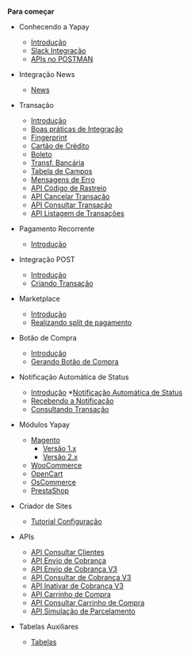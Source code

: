 <!-- docs/_sidebar.md -->

**Para começar**

* Conhecendo a Yapay
	* [Introdução](/)
	* [Slack Integração](slack-integracao.md)
	* [APIs no POSTMAN](postman-yapay.md)

* Integração News
	* [News](integracao-news.md)

* Transação
	* [Introdução](transacao-introducao.md)
	* [Boas práticas de Integração](boas-praticas-integracao.md)
	* [Fingerprint](transacao-fingerprint.md)
	* [Cartão de Crédito](transacao-cartao-credito.md)
	* [Boleto](transacao-boleto.md)
	* [Transf. Bancária](transacao-tef.md)
	* [Tabela de Campos](transacao-tabela-campos.md)
	* [Mensagens de Erro](transacao-erros.md)
	* [API Código de Rastreio](api-codigo-rastreio.md)
	* [API Cancelar Transação](api-cancelar-transacao.md)
	* [API Consultar Transação](api-consultar-transacao.md)	
	* [API Listagem de Transações](api-listar-transacoes.md)

* Pagamento Recorrente
	* [Introdução](recorrencia.md)

* Integração POST
	* [Introdução](integracao-post-introducao.md)	
	* [Criando Transação](integracao-post-criando.md)			

* Marketplace
	* [Introdução](marketplace-introducao.md)
	* [Realizando split de pagamento](marketplace-realizando-split.md)

* Botão de Compra
	* [Introdução](botao-compra-introducao.md)
	* [Gerando Botão de Compra](botao-compra-gerando.md)

* Notificação Automática de Status
	* [Introdução](notificacao-automatica-status-introducao.md)
	*[Notificação Automática de Status](notificacao-automatica-status-content.md)
	* [Recebendo a Notificação](notificacao-automatica-status-receber.md)
	* [Consultando Transação](notificacao-automatica-status-consulta-transacao.md)

* Módulos Yapay
	* [Magento](modulos-yapay-magento-introducao.md)
		* [Versão 1.x](modulos-yapay-magento.md)
		* [Versão 2.x](modulos-yapay-magento2.md)
	* [WooCommerce](modulos-yapay-woocommerce.md)
	* [OpenCart](modulos-yapay-opencart.md)
	* [OsCommerce](modulos-yapay-oscommerce.md)
	* [PrestaShop](modulos-yapay-prestashop.md)

* Criador de Sites
	* [Tutorial Configuração](criador-sites.md)

* APIs
	* [API Consultar Clientes](api-consulta-cliente.md)
	* [API Envio de Cobrança](api-envio-cobranca.md)
	* [API Envio de Cobrança V3](api-envio-cobranca-v3.md)
	* [API Consultar de Cobrança V3](api-consulta-cobranca-v3.md)
	* [API Inativar de Cobrança V3](api-inativar-cobranca-v3.md)
	* [API Carrinho de Compra](api-carrinho-compra.md)
	* [API Consultar Carrinho de Compra](api-consultar-carrinho-compra.md)
	* [API Simulação de Parcelamento](api-simulacao-parcelamento.md)
	

* Tabelas Auxiliares
	* [Tabelas](tabelas.md)

